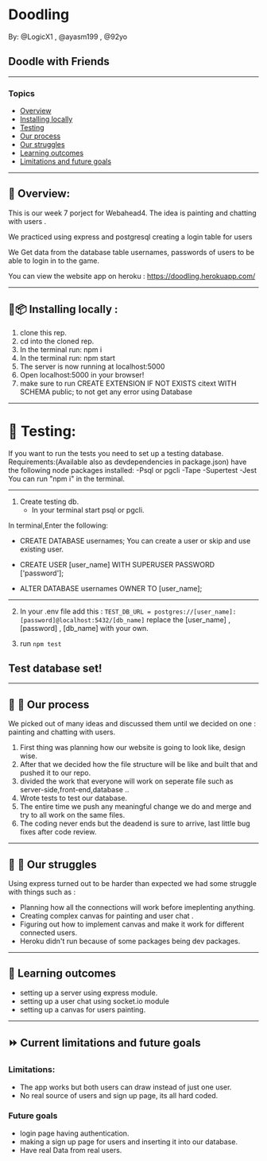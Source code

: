 # Doodling
By: @LogicX1 , @ayasm199 , @92yo

## Doodle with Friends

---


### Topics
* [Overview](#page_with_curl-overview)
* [Installing locally](#floppy_diskpackage-installing-locally-)
* [Testing](#tada-testing)
* [Our process](#construction_worker-construction---our-process)
* [Our struggles](#hatching_chick-hatched_chick--our-struggles)
* [Learning outcomes](#chicken-learning-outcomes)
* [Limitations and future goals](#fast_forward--current-limitations-and-future-goals)

---

## :page_with_curl: Overview:
This is our week 7 porject for Webahead4.
The idea is painting and chatting with users .
 
We practiced using express and postgresql creating a login table for users 

We Get data from the database table usernames, passwords of users to be able to login in to the game.

You can view the website app on heroku : 
https://doodling.herokuapp.com/


---

## :floppy_disk::package: Installing locally : 

1. clone this rep.
2. cd into the cloned rep.
3. In the terminal run: npm i
4. In the terminal run: npm start
5. The server is now running at localhost:5000
6. Open localhost:5000 in your browser!
7. make sure to run CREATE EXTENSION IF NOT EXISTS citext WITH SCHEMA public; 
   to not get any error using Database
---


# :tada: Testing:
If you want to run the tests you need to set up a testing database.
Requirements:(Available also as devdependencies in package.json)
have the following node packages installed:
-Psql or pgcli
-Tape
-Supertest
-Jest
You can run "npm i" in the terminal.

---

1. Create testing db.
   - In your terminal start psql or pgcli.

In terminal,Enter the following:
- CREATE DATABASE usernames;
You can create a user or skip and use existing user.
- CREATE USER [user_name] WITH SUPERUSER PASSWORD ['password'];

- ALTER DATABASE usernames OWNER TO [user_name];

---

2. In your .env file add this :
   `TEST_DB_URL = postgres://[user_name]:[password]@localhost:5432/[db_name]`
   replace the [user_name] , [password] , [db_name] with your own.

3. run `npm test`

## Test database set!

---


## :construction_worker: :construction:   Our process

We picked out of many ideas and discussed them until we decided on one : painting and chatting with users.
1. First thing was planning how our website is going to look like, design wise.
2. After that we decided how the file structure will be like and built that and pushed it to our repo.
3. divided the work that everyone will work on seperate file such as server-side,front-end,database ..
5. Wrote tests to test our database.
6. The entire time we push any meaningful change we do and merge and try to all work on the same files.
7. The coding never ends but the deadend is sure to arrive, last little bug fixes after code review.

---

## :hatching_chick: :hatched_chick:  Our struggles
 
Using express turned out to be harder than expected we had some struggle with things such as : 
- Planning how all the connections will work before imeplenting anything.
- Creating complex canvas for painting and user chat .
- Figuring out how to implement canvas and make it work for different connected users.
- Heroku didn't run because of some packages being dev packages.

---

## :chicken: Learning outcomes
 
- setting up a server using express module.
- setting up a user chat using socket.io module
- setting up a canvas for users painting.

---

## :fast_forward:  Current limitations and future goals
### Limitations:
- The app works but both users can draw instead of just one user.
- No real source of users and sign up page, its all hard coded.

### Future goals
- login page having authentication.
- making a sign up page for users and inserting it into our database.
- Have real Data from real users.
